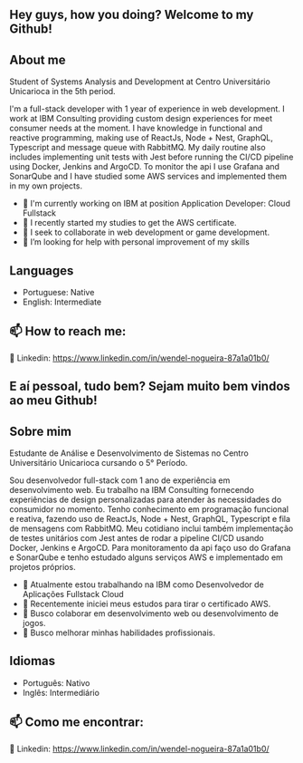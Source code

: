 ## Hey guys, how you doing? Welcome to my Github!


## About me

Student of Systems Analysis and Development at Centro Universitário Unicarioca in the 5th period.

I'm a full-stack developer with 1 year of experience in web development. I work at IBM Consulting providing custom design experiences for meet consumer needs at the moment. I have knowledge in functional and reactive programming, making use of ReactJs, Node + Nest, GraphQL, Typescript and message queue with RabbitMQ. My daily routine also includes implementing unit tests with Jest before running the CI/CD pipeline using Docker, Jenkins and ArgoCD. To monitor the api I use Grafana and SonarQube and I have studied some AWS services and implemented them in my own projects.

- 🔭 I'm currently working on IBM at position Application Developer: Cloud Fullstack
- 🌱 I recently started my studies to get the AWS certificate.
- 👯 I seek to collaborate in web development or game development.
- 🤔 I’m looking for help with personal improvement of my skills

## Languages

- Portuguese: Native
- English: Intermediate


## 📫 How to reach me:

:busts_in_silhouette: Linkedin: https://www.linkedin.com/in/wendel-nogueira-87a1a01b0/

##

## E aí pessoal, tudo bem? Sejam muito bem vindos ao meu Github!



## Sobre mim

Estudante de Análise e Desenvolvimento de Sistemas no Centro Universitário Unicarioca cursando o 5° Período.

Sou desenvolvedor full-stack com 1 ano de experiência em desenvolvimento web. Eu trabalho na IBM Consulting fornecendo experiências de design personalizadas para 
atender às necessidades do consumidor no momento. Tenho conhecimento em programação funcional e reativa, fazendo uso de ReactJs, Node + Nest, GraphQL, Typescript e fila de mensagens com RabbitMQ. Meu cotidiano inclui também implementação de testes unitários com Jest antes de rodar a pipeline CI/CD usando Docker, Jenkins e ArgoCD. Para monitoramento da api faço uso do Grafana e SonarQube e tenho estudado alguns serviços AWS e implementado em projetos próprios.


- 🔭 Atualmente estou trabalhando na IBM como Desenvolvedor de Aplicações Fullstack Cloud
- 🌱 Recentemente iniciei meus estudos para tirar o certificado AWS.
- 👯 Busco colaborar em desenvolvimento web ou desenvolvimento de jogos.
- 🤔 Busco melhorar minhas habilidades profissionais.



## Idiomas

- Português: Nativo
- Inglês: Intermediário


## 📫 Como me encontrar:

:busts_in_silhouette: Linkedin: https://www.linkedin.com/in/wendel-nogueira-87a1a01b0/
